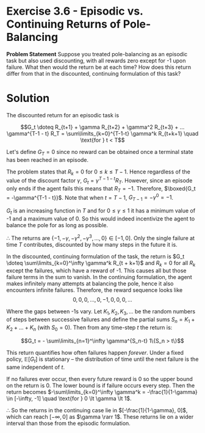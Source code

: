 # Exercise 3.6 - Episodic vs. Continuing Returns of Pole-Balancing

**Problem Statement**
Suppose you treated pole-balancing as an episodic task but also used discounting, with all rewards zero except for -1 upon failure. What then would the return be at each time? How does this return differ from that in the discounted, continuing formulation of this task?

# Solution
The discounted return for an episodic task is

$$G_t \doteq R_{t+1} + \gamma R_{t+2} + \gamma^2 R_{t+3} + ... \gamma^{T-1 - t} R_T = \sum\limits_{k=0}^{T-1-t} \gamma^k R_{t+k+1} \quad \text{for } t < T$$

Let's define $G_T = 0$ since no reward can be obtained once a terminal state has been reached in an episode.

The problem states that $R_k = 0$ for $0 \le k \le {T-1}$. Hence regardless of the value of the discount factor $\gamma$, $G_t = \gamma^{T-1-t} R_T$. However, since an episode only ends if the agent fails this means that $R_T = -1$. Therefore, $\boxed{G_t = -\gamma^{T-1 - t}}$. Note that when $t=T-1$, $G_{T-1} = -\gamma^0 = -1$. 



$G_t$ is an increasing function in $T$ and for $0 \le \gamma \le 1$ it has a minimum value of -1 and a maximum value of 0. So this would indeed incentivize the agent to balance the pole for as long as possible. 

$\therefore$ The returns are $\{-1, -\gamma, -\gamma^2, -\gamma^3, ..., 0\} \in [-1, 0]$. Only the single failure at time $T$ contributes, discounted by how many steps in the future it is.

In the discounted, continuing formulation of the task, the return is 
$G_t \doteq \sum\limits_{k=0}^\infty \gamma^k R_{t + k+1}$ and $R_k = 0$ for all $R_k$ except the failures, which have a reward of -1. This causes all but those failure terms in the sum to vanish. In the continuing formulation, the agent makes infinitely many attempts at balancing the pole, hence it also encounters infinite failures. Therefore, the reward sequence looks like
$$0,0,0,...,0,-1,0,0,0,...$$

Where the gaps between -1s vary. Let $K_1, K_2, K_3, ...$ be the random numbers of steps between successive failures and define the partial sums $S_n = K_1 + K_2 + ... + K_n$ (with $S_0 = 0$). Then from any time-step $t$ the return is:

$$G_t = - \sum\limits_{n=1}^\infty \gamma^{S_n-t} 1\{S_n > t\}$$

This return quantifies how often failures happen *forever*. Under a fixed policy, $\mathbb{E}[G_t]$ is stationary – the distribution of time until the next failure is the same independent of $t$.

If no failures ever occur, then every future reward is 0 so the upper bound on the return is 0. The lower bound is if failure occurs every step. Then the return becomes $-\sum\limits_{k=0}^\infty \gamma^k = -\frac{1}{1-\gamma} \in [-\infty, -1] \quad \text{for } 0 \lt \gamma \lt 1$.

$\therefore$ So the returns in the continuing case lie in $[-\frac{1}{1-\gamma}, 0]$, which can reach $[-\infty, 0]$ as $\gamma \rarr 1$. These returns lie on a wider interval than those from the episodic formulation.